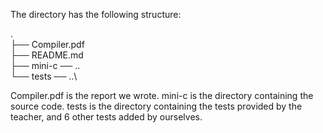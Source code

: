 The directory has the following structure:

.\
├── Compiler.pdf\
├── README.md\
├── mini-c ── ..\
└── tests ── ..\

Compiler.pdf is the report we wrote.
mini-c is the directory containing the source code.
tests is the directory containing the tests provided by the teacher, and 6 other tests added by ourselves.

